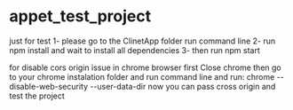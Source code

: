 # appet_test_project
just for test
1- please go to the ClinetApp folder run command line 
2- run npm install and wait to install all dependencies
3- then run npm start

for disable cors origin issue in chrome browser
first Close chrome
then go to your chrome instalation folder
and run command line and run: chrome --disable-web-security --user-data-dir
now you can pass cross origin and test the project
